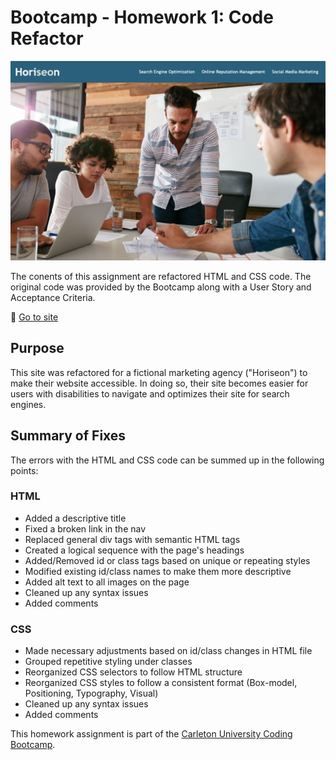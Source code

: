 # Bootcamp - Homework 1: Code Refactor

![Horiseon Preview](./assets/images/horiseon_preview.png)

The conents of this assignment are refactored HTML and CSS code. The original code was provided by the Bootcamp along with a User Story and Acceptance Criteria. 

:link: [Go to site](https://angelicamapeso.github.io/bootcamp-code-refactor/)

## Purpose
This site was refactored for a fictional marketing agency ("Horiseon") to make their website accessible. In doing so, their site becomes easier for users with disabilities to navigate and optimizes their site for search engines. 

## Summary of Fixes 
The errors with the HTML and CSS code can be summed up in the following points:

  ### HTML
  -  Added a descriptive title
  -  Fixed a broken link in the nav
  -  Replaced general div tags with semantic HTML tags
  -  Created a logical sequence with the page's headings
  -  Added/Removed id or class tags based on unique or repeating styles
  -  Modified existing id/class names to make them more descriptive
  -  Added alt text to all images on the page
  -  Cleaned up any syntax issues
  -  Added comments

  ### CSS
  -  Made necessary adjustments based on id/class changes in HTML file
  -  Grouped repetitive styling under classes
  -  Reorganized CSS selectors to follow HTML structure 
  -  Reorganized CSS styles to follow a consistent format (Box-model, Positioning, Typography, Visual)
  -  Cleaned up any syntax issues
  -  Added comments

  This homework assignment is part of the [Carleton University Coding Bootcamp](https://bootcamp.carleton.ca/).





